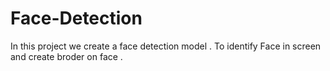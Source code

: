 # Face-Detection
In this project we create a face detection  model . To identify Face in screen and create broder on face .
